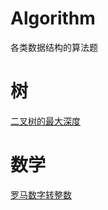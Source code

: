 # Algorithm
各类数据结构的算法题

# 树

[二叉树的最大深度](
[https://github.com/LIWENHUI121017/Algorithm/blob/master/low/binaryTree/maxDepth/%E4%BA%8C%E5%8F%89%E6%A0%91%E7%9A%84%E6%9C%80%E5%A4%A7%E6%B7%B1%E5%BA%A6.md](https://github.com/LIWENHUI121017/Algorithm/blob/master/low/binaryTree/maxDepth/二叉树的最大深度.md))

# 数学

[罗马数字转整数](
https://github.com/LIWENHUI121017/Algorithm/blob/master/low/mathematics/romanToInt/%E7%BD%97%E9%A9%AC%E6%95%B0%E5%AD%97%E8%BD%AC%E6%95%B4%E6%95%B0.md)